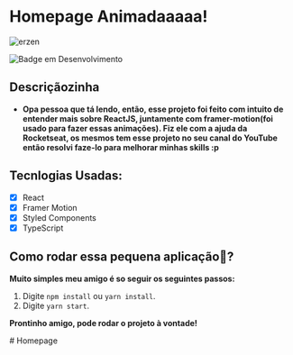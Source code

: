 # Homepage Animadaaaaa! 

![erzen](https://user-images.githubusercontent.com/59092579/179573572-4da5803b-c332-4f7f-9bcd-0fbfeac8fe6a.gif)

![Badge em Desenvolvimento](http://img.shields.io/static/v1?label=STATUS&message=Concluído&color=GREEN&style=for-the-badge)

## Descriçãozinha

* <strong>Opa pessoa que tá lendo, então, esse projeto foi feito com intuito de entender mais sobre ReactJS, juntamente com framer-motion(foi usado para fazer essas animações). Fiz ele com a ajuda da Rocketseat, os mesmos tem esse projeto no seu canal do YouTube então resolvi faze-lo para melhorar minhas skills :p </strong>

## Tecnlogias Usadas: 

- [x] React
- [x] Framer Motion
- [x] Styled Components
- [x] TypeScript

## Como rodar essa pequena aplicação🤔?

 <strong>Muito simples meu amigo é so seguir os seguintes passos:</strong>

1. Digite `npm install` ou `yarn install`.<br />
2. Digite `yarn start`.<br />

<strong>Prontinho amigo, pode rodar o projeto à vontade!</strong>

#   H o m e p a g e  
 